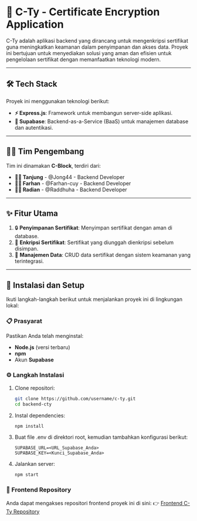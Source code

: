 # 🌟 C-Ty - Certificate Encryption Application

C-Ty adalah aplikasi backend yang dirancang untuk mengenkripsi sertifikat guna meningkatkan keamanan dalam penyimpanan dan akses data. Proyek ini bertujuan untuk menyediakan solusi yang aman dan efisien untuk pengelolaan sertifikat dengan memanfaatkan teknologi modern.

---

## 🛠️ Tech Stack
Proyek ini menggunakan teknologi berikut:
- **⚡ Express.js**: Framework untuk membangun server-side aplikasi.
- **💾 Supabase**: Backend-as-a-Service (BaaS) untuk manajemen database dan autentikasi.

---

## 👨‍💻 Tim Pengembang
Tim ini dinamakan **C-Block**, terdiri dari:
- **🧑‍💻 Tanjung** - @Jong44 - Backend Developer
- **🧑‍💻 Farhan** - @Farhan-cuy - Backend Developer
- **🧑‍💻 Radian** - @Raddhuha - Backend Developer

---

## ✨ Fitur Utama
1. 🔒 **Penyimpanan Sertifikat**: Menyimpan sertifikat dengan aman di database.
2. 🔑 **Enkripsi Sertifikat**: Sertifikat yang diunggah dienkripsi sebelum disimpan.
3. 📂 **Manajemen Data**: CRUD data sertifikat dengan sistem keamanan yang terintegrasi.

---

## 🚀 Instalasi dan Setup
Ikuti langkah-langkah berikut untuk menjalankan proyek ini di lingkungan lokal:

### 📋 Prasyarat
Pastikan Anda telah menginstal:
- **Node.js** (versi terbaru)
- **npm**
- Akun **Supabase**

### ⚙️ Langkah Instalasi
1. Clone repositori:
   ```bash
   git clone https://github.com/username/c-ty.git
   cd backend-cty
2. Instal dependencies:
   ```bash
   npm install
3. Buat file .env di direktori root, kemudian tambahkan konfigurasi berikut:
   ```env
   SUPABASE_URL=<URL_Supabase_Anda>
   SUPABASE_KEY=<Kunci_Supabase_Anda>
4. Jalankan server:
   ```bash
   npm start

### 🔗 Frontend Repository
Anda dapat mengakses repositori frontend proyek ini di sini:
👉 [Frontend C-Ty Repository](https://github.com/Jong44/fronted_cty )


